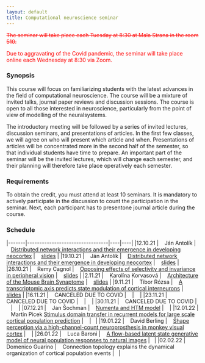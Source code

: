 ```yaml
---
layout: default
title: Computational neuroscience seminar
---
```


<s style="color:red;">The seminar will take place each Tuesday at 8:30 at Mala Strana in the room 510.</s>
<p style="color:red;">Due to aggravating of the Covid pandemic, the seminar will take place online each Wednesday at 8:30 via Zoom.</p>

### Synopsis

This course will focus on familiarizing students with the latest advances in the field of computational neuroscience. The course will be a mixture of invited talks, journal paper reviews and discussion sessions. The course is open to all those interested in neuroscience, particularly from the point of view of modelling of the neuralsystems.

The introductory meeting will be followed by a series of invited lectures, discussion seminars, and presentations of articles. In the first few classes, we will agree on who will present which article and when.
Presentations of articles will be concentrated more in the second half of the semester, so that individual students have time to prepare. An important part of the seminar will be the invited lectures, which 
will change each semester, and their planning will therefore take place operatively each semester.

### Requirements

To obtain the credit, you must attend at least 10 seminars. It is mandatory to actively participate in the discussion to count the participation in the seminar. Next, each participant has to presentone journal article during the course.


### Schedule

|-------|---------------------------------|----|----|
|12.10.21 | &nbsp;&nbsp; Ján Antolík        | &nbsp;&nbsp; [Distributed network interactions and their emergence in developing neocortex](https://www.nature.com/articles/s41593-018-0247-5)  | &nbsp;&nbsp; [slides](https://u.pcloud.link/publink/show?code=XZ8lEEXZGxxNtbivnI4yk0qKpYBzHyf18eSX) |
|19.10.21 | &nbsp;&nbsp; Ján Antolík        | &nbsp;&nbsp; [Distributed network interactions and their emergence in developing neocortex](https://www.nature.com/articles/s41593-018-0247-5)  | &nbsp;&nbsp; [slides](https://u.pcloud.link/publink/show?code=XZ8lEEXZGxxNtbivnI4yk0qKpYBzHyf18eSX) |
|26.10.21 | &nbsp;&nbsp; Remy Cagnol        | &nbsp;&nbsp; [Opposing effects of selectivity and invariance in peripheral vision](https://www.nature.com/articles/s41467-021-24880-5) | &nbsp;&nbsp;  [slides](https://e.pcloud.link/publink/show?code=XZtiLJZ8hIn0IjRmgVortdYSpeOup6lEQVX) |
|2.11.21  | &nbsp;&nbsp; Karolína Korvasová | &nbsp;&nbsp; [Architecture of the Mouse Brain Synaptome](https://www.sciencedirect.com/science/article/pii/S0896627318305816?via%3Dihub) | &nbsp;&nbsp; [slides](https://e.pcloud.link/publink/show?code=XZx04JZAoFvbxUaBCVuyUnqioQrm7Xt0ary) |
|9.11.21  | &nbsp;&nbsp; Tibor Rózsa        | &nbsp;&nbsp; [A transcriptomic axis predicts state modulation of cortical interneurons](https://www.biorxiv.org/content/10.1101/2021.10.24.465600v3.full.pdf) | &nbsp;&nbsp; [slides](https://e.pcloud.link/publink/show?code=XZxiLJZUEoEyw9Qy4YbY22dktaSvp6AfjH7) |
|16.11.21  | &nbsp;&nbsp; CANCELED DUE TO COVID    | &nbsp;&nbsp; | &nbsp;&nbsp; |
|23.11.21  | &nbsp;&nbsp; CANCELED DUE TO COVID    | &nbsp;&nbsp; | &nbsp;&nbsp; |
|30.11.21  | &nbsp;&nbsp; CANCELED DUE TO COVID    | &nbsp;&nbsp; | &nbsp;&nbsp; |
|07.12.21  | &nbsp;&nbsp; Jan Šochman    | &nbsp;&nbsp; [Numenta and HTM model](https://numenta.com/) | &nbsp;&nbsp; |
|12.01.22 | &nbsp;&nbsp; Martin Picek     [Stimulus domain transfer in recurrent models for large scale cortical population prediction](https://proceedings.neurips.cc/paper/2018/hash/9d684c589d67031a627ad33d59db65e5-Abstract.html)  | &nbsp;&nbsp;  | &nbsp;&nbsp;|
|19.01.22  | &nbsp;&nbsp; David Berling    | &nbsp;&nbsp; [Shape perception via a high-channel-count neuroprosthesis in monkey visual cortex](https://www.science.org/doi/10.1126/science.abd7435) | &nbsp;&nbsp; |
|26.01.22 | &nbsp;&nbsp; Luca Baroni       | &nbsp;&nbsp; [A flow-based latent state generative model of neural population responses to natural images](https://www.biorxiv.org/content/10.1101/2021.09.09.459570v1) | &nbsp;&nbsp;|
|02.02.22 | &nbsp;&nbsp;  Domenico Guarino     | &nbsp;&nbsp;  Connection topology explains the dynamical organization of cortical population events | &nbsp;&nbsp;|